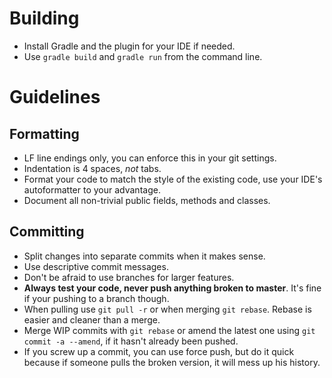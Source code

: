 # Building
- Install Gradle and the plugin for your IDE if needed.  
- Use `gradle build` and `gradle run` from the command line.

# Guidelines
## Formatting
- LF line endings only, you can enforce this in your git settings.  
- Indentation is 4 spaces, *not* tabs.  
- Format your code to match the style of the existing code,
  use your IDE's autoformatter to your advantage.  
- Document all non-trivial public fields, methods and classes.

## Committing
- Split changes into separate commits when it makes sense.
- Use descriptive commit messages.
- Don't be afraid to use branches for larger features.
- **Always test your code, never push anything broken to master**.
  It's fine if your pushing to a branch though.
- When pulling use `git pull -r` or when merging `git rebase`.
  Rebase is easier and cleaner than a merge.
- Merge WIP commits with `git rebase` or amend the latest one using
  `git commit -a --amend`, if it hasn't already been pushed.
- If you screw up a commit, you can use force push, but do it quick
  because if someone pulls the broken version, it will mess up his
  history.
